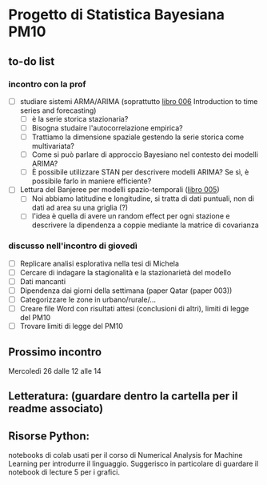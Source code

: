 # Progetto di Statistica Bayesiana PM10


## to-do list
### incontro con la prof
- [ ] studiare sistemi ARMA/ARIMA (soprattutto <ins>libro 006</ins> Introduction to time series and forecasting)
  - [ ] è la serie storica stazionaria?
  - [ ] Bisogna studaire l'autocorrelazione empirica?
  - [ ] Trattiamo la dimensione spaziale gestendo la serie storica come multivariata?
  - [ ] Come si può parlare di approccio Bayesiano nel contesto dei modelli ARIMA?
  - [ ] È possibile utilizzare STAN per descrivere modelli ARIMA? Se sì, è possibile farlo in maniere efficiente?
- [ ] Lettura del Banjeree per modelli spazio-temporali (<ins>libro 005</ins>)
  - [ ] Noi abbiamo latitudine e longitudine, si tratta di dati puntuali, non di dati ad area su una griglia (?)
  - [ ] l'idea è quella di avere un random effect per ogni stazione e descrivere la dipendenza a coppie mediante la matrice di covarianza
### discusso nell'incontro di giovedì
- [ ] Replicare analisi esplorativa nella tesi di Michela
- [ ] Cercare di indagare la stagionalità e la stazionarietà del modello
- [ ] Dati mancanti
- [ ] Dipendenza dai giorni della settimana (paper Qatar (paper 003))
- [ ] Categorizzare le zone in urbano/rurale/...
- [ ] Creare file Word con risultati attesi (conclusioni di altri), limiti di legge del PM10
- [ ] Trovare limiti di legge del PM10

## Prossimo incontro
Mercoledì 26 dalle 12 alle 14

## Letteratura: (guardare dentro la cartella per il readme associato)

## Risorse Python:
notebooks di colab usati per il corso di Numerical Analysis for Machine Learning per introdurre il linguaggio.
Suggerisco in particolare di guardare il notebook di lecture 5 per i grafici.

